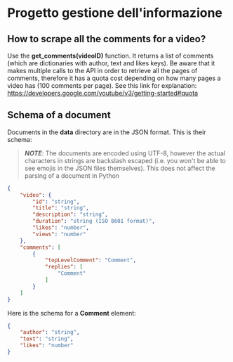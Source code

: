 # Progetto gestione dell'informazione

## How to scrape all the comments for a video?

Use the **get_comments(videoID)** function. It returns a list of comments (which are dictionaries with author, text and likes keys). Be aware that it makes multiple calls to the API in order to retrieve all the pages of comments, therefore it has a quota cost depending on how many pages a video has (100 comments per page). See this link for explanation: https://developers.google.com/youtube/v3/getting-started#quota

## Schema of a document
Documents in the **data** directory are in the JSON format. This is their schema:
> **_NOTE_**: The documents are encoded using UTF-8, however the actual characters in strings are backslash escaped (i.e. you won't be able to see emojis in the JSON files themselves). This does not affect the parsing of a document in Python
```json
{
    "video": {
        "id": "string",
        "title": "string",
        "description": "string",
        "duration": "string (ISO 8601 format)",
        "likes": "number",
        "views": "number"
    },
    "comments": [
        {
            "topLevelComment": "Comment",
            "replies": [
                "Comment"
            ]
        }
    ]
}
```
Here is the schema for a **Comment** element:
```json
{
    "author": "string",
    "text": "string",
    "likes": "number"
}
```
